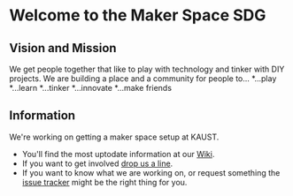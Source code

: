 # Welcome to the Maker Space SDG

## Vision and Mission
We get people together that like to play with technology and tinker with DIY projects.
We are building a place and a community for people to...
*...play
*...learn
*...tinker
*...innovate
*...make friends

## Information
We're working on getting a maker space setup at KAUST. 
* You'll find the most uptodate information at our [Wiki](https://github.com/peterrautek/MakerSpace/wiki).
* If you want to get involved [drop us a line](mailto:peter.rautek@kaust.edu.sa).
* If you want to know what we are working on, or request something the [issue tracker](https://github.com/peterrautek/MakerSpace/issues) might be the right thing for you.
